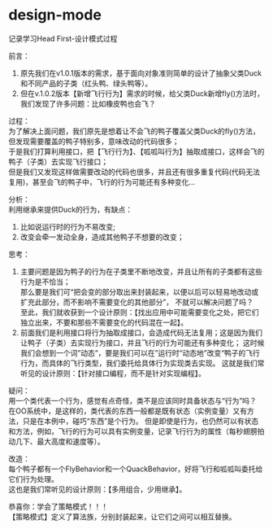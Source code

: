 # design-mode
记录学习Head First-设计模式过程

前言：<br>
1. 原先我们在v1.0.1版本的需求，基于面向对象准则简单的设计了抽象父类Duck和不同产品的子类（红头鸭、绿头鸭等）。<br>
2. 但在v.1.0.2版本【新增飞行行为】需求的时候，给父类Duck新增fly()方法时，我们发现了许多问题：比如橡皮鸭也会飞？<br>

过程：<br>
为了解决上面问题，我们原先是想着让不会飞的鸭子覆盖父类Duck的fly()方法，但发现需要覆盖的鸭子特别多，意味改动的代码很多；<br>
于是我们打算利用接口，把【飞行行为】、【呱呱叫行为】抽取成接口，这样会飞的鸭子（子类）去实现飞行接口；<br>
但是我们又发现这样做需要改动的代码也很多，并且还有很多重复代码(代码无法复用)，甚至会飞的鸭子中，飞行的行为可能还有多种变化...<br>

分析：<br>
利用继承来提供Duck的行为，有缺点：<br>
1) 比如说运行时的行为不易改变;<br>
2) 改变会牵一发动全身，造成其他鸭子不想要的改变；<br>

思考：<br>
1) 主要问题是因为鸭子的行为在子类里不断地改变，并且让所有的子类都有这些行为是不恰当；<br>
那么要是我们可“把会变的部分取出来封装起来，以便以后可以轻易地改动或扩充此部分，而不影响不需要变化的其他部分”，
不就可以解决问题了吗？<br>
至此，我们就收获到一个设计原则：【找出应用中可能需要变化之处，把它们独立出来，不要和那些不需要变化的代码混在一起】。<br>
2) 前面我们是利用接口将行为抽取成接口，会造成代码无法复用；这是因为我们让鸭子（子类）去实现行为接口，并且飞行的行为可能还有多种变化；
这时候我们会想到一个词”动态“，要是我们可以在”运行时“动态地”改变“鸭子的飞行行为，而具体的飞行类型，我们委托给具体行为实现类去实现。
这就是我们常听见的设计原则：【针对接口编程，而不是针对实现编程】。<br>

疑问：<br>
用一个类代表一个行为，感觉有点奇怪，类不是应该同时具备状态与“行为”吗？<br>
在OO系统中，是这样的，类代表的东西一般都是既有状态（实例变量）又有方法，只是在本例中，碰巧“东西”是个行为。
但是即使是行为，也仍然可以有状态和方法，例如，飞行的行为可以具有实例变量，记录飞行行为的属性（每秒翅膀拍动几下、最大高度和速度等）。<br>

改造：<br>
每个鸭子都有一个FlyBehavior和一个QuackBehavior，好将飞行和呱呱叫委托给它们行为处理。<br>
这也是我们常听见的设计原则：【多用组合，少用继承】。<br>

恭喜你：学会了策略模式！！！<br>
【策略模式】定义了算法族，分别封装起来，让它们之间可以相互替换。<br>